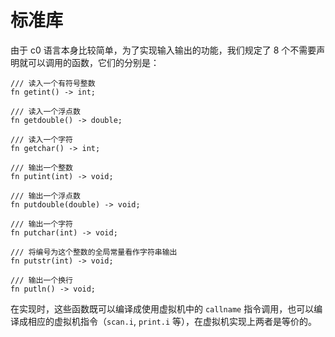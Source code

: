 # 标准库

由于 c0 语言本身比较简单，为了实现输入输出的功能，我们规定了 8 个不需要声明就可以调用的函数，它们的分别是：

```rust,ignore
/// 读入一个有符号整数
fn getint() -> int;

/// 读入一个浮点数
fn getdouble() -> double;

/// 读入一个字符
fn getchar() -> int;

/// 输出一个整数
fn putint(int) -> void;

/// 输出一个浮点数
fn putdouble(double) -> void;

/// 输出一个字符
fn putchar(int) -> void;

/// 将编号为这个整数的全局常量看作字符串输出
fn putstr(int) -> void;

/// 输出一个换行
fn putln() -> void;
```

在实现时，这些函数既可以编译成使用虚拟机中的 `callname` 指令调用，也可以编译成相应的虚拟机指令（`scan.i`, `print.i` 等），在虚拟机实现上两者是等价的。
